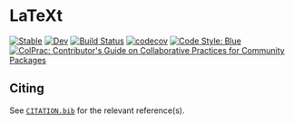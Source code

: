 # LaTeXt

[![Stable](https://img.shields.io/badge/docs-stable-blue.svg)](https://Humans-of-Julia.github.io/LaTeXt.jl/stable)
[![Dev](https://img.shields.io/badge/docs-dev-blue.svg)](https://Humans-of-Julia.github.io/LaTeXt.jl/dev)
[![Build Status](https://github.com/Humans-of-Julia/LaTeXt.jl/workflows/CI/badge.svg)](https://github.com/Humans-of-Julia/LaTeXt.jl/actions)
[![codecov](https://codecov.io/gh/Humans-of-Julia/LaTeXt.jl/branch/main/graph/badge.svg?token=xVp0ygx34J)](https://codecov.io/gh/Humans-of-Julia/LaTeXt.jl)
[![Code Style: Blue](https://img.shields.io/badge/code%20style-blue-4495d1.svg)](https://github.com/invenia/BlueStyle)
[![ColPrac: Contributor's Guide on Collaborative Practices for Community Packages](https://img.shields.io/badge/ColPrac-Contributor's%20Guide-blueviolet)](https://github.com/SciML/ColPrac)

## Citing

See [`CITATION.bib`](CITATION.bib) for the relevant reference(s).
